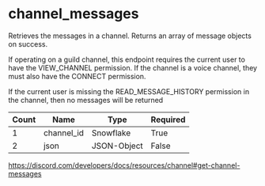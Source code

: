 # channel_messages 
Retrieves the messages in a channel. Returns an array of message objects on success.

If operating on a guild channel, this endpoint requires the current user to have the VIEW_CHANNEL permission. If the channel is a voice channel, they must also have the CONNECT permission.

If the current user is missing the READ_MESSAGE_HISTORY permission in the channel, then no messages will be returned

Count | Name | Type | Required        
----|----|----|----  
1 | channel_id | Snowflake | True
2 | json | JSON-Object | False

https://discord.com/developers/docs/resources/channel#get-channel-messages